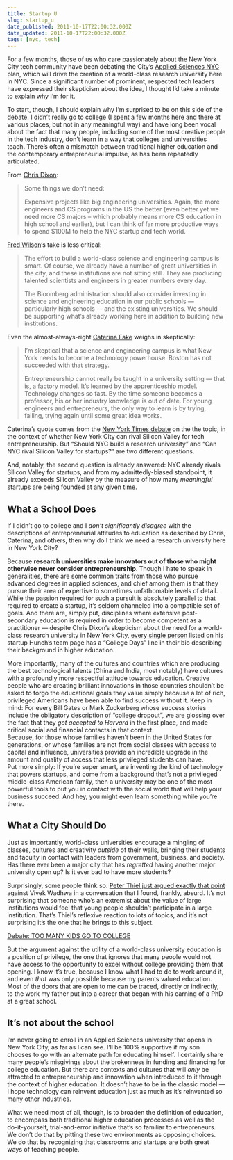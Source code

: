 ```yaml
---
title: Startup U
slug: startup_u
date_published: 2011-10-17T22:00:32.000Z
date_updated: 2011-10-17T22:00:32.000Z
tags: [nyc, tech]
---
```


For a few months, those of us who care passionately about the New York City tech community have been debating the City’s [Applied Sciences NYC](http://www.nycedc.com/ProjectsOpportunities/CurrentProjects/Citywide/AppliedSciencesNYC/Pages/AppliedSciencesNYC.aspx) plan, which will drive the creation of a world-class research university here in NYC. Since a significant number of prominent, respected tech leaders have expressed their skepticism about the idea, I thought I’d take a minute to explain why I’m for it.

To start, though, I should explain why I’m surprised to be on this side of the debate. I didn’t really go to college (I spent a few months here and there at various places, but not in any meaningful way) and have long been vocal about the fact that many people, including some of the most creative people in the tech industry, don’t learn in a way that colleges and universities teach. There’s often a mismatch between traditional higher education and the contemporary entrepreneurial impulse, as has been repeatedly articulated.

From [Chris Dixon](http://cdixon.org/2011/08/02/what-the-nyc-startup-world-needs-and-doesnt-need/):

> Some things we don’t need:
> 
> Expensive projects like big engineering universities. Again, the more engineers and CS programs in the US the better (even better yet we need more CS majors – which probably means more CS education in high school and earlier), but I can think of far more productive ways to spend $100M to help the NYC startup and tech world.

[Fred Wilson](http://www.avc.com/a_vc/2011/08/no-city-has-a-lock-on-innovation.html)‘s take is less critical:

> The effort to build a world-class science and engineering campus is smart. Of course, we already have a number of great universities in the city, and these institutions are not sitting still. They are producing talented scientists and engineers in greater numbers every day.
> 
> The Bloomberg administration should also consider investing in science and engineering education in our public schools — particularly high schools — and the existing universities. We should be supporting what’s already working here in addition to building new institutions.

Even the almost-always-right [Caterina Fake](http://www.nytimes.com/roomfordebate/2011/08/03/can-new-york-rival-silicon-valley-for-start-ups/entrepreneurship-cant-be-taught-22) weighs in skeptically:

> I’m skeptical that a science and engineering campus is what New York needs to become a technology powerhouse. Boston has not succeeded with that strategy.
> 
> Entrepreneurship cannot really be taught in a university setting — that is, a factory model. It’s learned by the apprenticeship model. Technology changes so fast. By the time someone becomes a professor, his or her industry knowledge is out of date. For young engineers and entrepreneurs, the only way to learn is by trying, failing, trying again until some great idea works.

Caterina’s quote comes from the [New York Times debate](http://www.nytimes.com/roomfordebate/2011/08/03/can-new-york-rival-silicon-valley-for-start-ups/nurture-the-difference-between-new-york-and-silicon-valley) on the the topic, in the context of whether New York City can rival Silicon Valley for tech entrepreneurship. But “Should NYC build a research university” and “Can NYC rival Silicon Valley for startups?” are two different questions.

And, notably, the second question is already answered: NYC already rivals Silicon Valley for startups, and from my admittedly-biased standpoint, it already exceeds Silicon Valley by the measure of how many *meaningful* startups are being founded at any given time.

## What a School Does

If I didn’t go to college and I *don’t significantly disagree* with the descriptions of entrepreneurial attitudes to education as described by Chris, Caterina, and others, then why do I think we need a research university here in New York City?

Because **research universities make innovators out of those who might otherwise never consider entrepreneurship**. Though I hate to speak in generalities, there are some common traits from those who pursue advanced degrees in applied sciences, and chief among them is that they pursue their area of expertise to sometimes unfathomable levels of detail. While the passion required for such a pursuit is absolutely parallel to that required to create a startup, it’s seldom channeled into a compatible set of goals. And there are, simply put, disciplines where extensive post-secondary education is required in order to become competent as a practitioner — despite Chris Dixon’s skepticism about the need for a world-class research university in New York City, [every single person](http://hunch.com/info/the-hunch-team/) listed on his startup Hunch’s team page has a “College Days” line in their bio describing their background in higher education.
  
 More importantly, many of the cultures and countries which are producing the best technological talents (China and India, most notably) have cultures with a profoundly more respectful attitude towards education. Creative people who are creating brilliant innovations in those countries shouldn’t be asked to forgo the educational goals they value simply because a lot of rich, privileged Americans have been able to find success without it. Keep in mind: For every Bill Gates or Mark Zuckerberg whose success stories include the obligatory description of “college dropout”, we are glossing over the fact that they *got accepted to Harvard* in the first place, and made critical social and financial contacts in that context.  
 Because, for those whose families haven’t been in the United States for generations, or whose families are not from social classes with access to capital and influence, universities provide an incredible upgrade in the amount and quality of access that less privileged students can have.  
 Put more simply: If you’re super smart, are inventing the kind of technology that powers startups, and come from a background that’s not a privileged middle-class American family, then a university may be one of the most powerful tools to put you in contact with the social world that will help your business succeed. And hey, you might even learn something while you’re there.

## What a City Should Do

Just as importantly, world-class universities encourage a mingling of classes, cultures and creativity *outside* of their walls, bringing their students and faculty in contact with leaders from government, business, and society. Has there ever been a major city that has *regretted* having another major university open up? Is it ever bad to have more students?

Surprisingly, some people think so. [Peter Thiel just argued exactly that point](http://intelligencesquaredus.org/index.php/past-debates/too-many-kids-go-to-college/) against Vivek Wadhwa in a conversation that I found, frankly, absurd. It’s not surprising that someone who’s an extremist about the value of large institutions would feel that young people shouldn’t participate in a large institution. That’s Thiel’s reflexive reaction to lots of topics, and it’s not surprising it’s the one that he brings to this subject.

[Debate: TOO MANY KIDS GO TO COLLEGE](http://vimeo.com/30521002)

But the argument against the utility of a world-class university education is a position of privilege, the one that ignores that many people would not have access to the opportunity to excel without college providing them that opening. I know it’s true, because I know what I had to do to work around it, and even *that* was only possible because my parents valued education. Most of the doors that are open to me can be traced, directly or indirectly, to the work my father put into a career that began with his earning of a PhD at a great school.

## It’s not about the school

I’m never going to enroll in an Applied Sciences university that opens in New York City, as far as I can see. I’ll be 100% supportive if my son chooses to go with an alternate path for educating himself. I certainly share many people’s misgivings about the brokenness in funding and financing for college education. But there are contexts and cultures that will *only* be attracted to entrepreneurship and innovation when introduced to it through the context of higher education. It doesn’t have to be in the classic model — I hope technology can reinvent education just as much as it’s reinvented so many other industries.

What we need most of all, though, is to broaden the definition of education, to encompass both traditional higher education processes as well as the do-it-yourself, trial-and-error initiative that’s so familiar to entrepreneurs. We don’t do that by pitting these two environments as opposing choices. We do that by recognizing that classrooms and startups are both great ways of teaching people.
